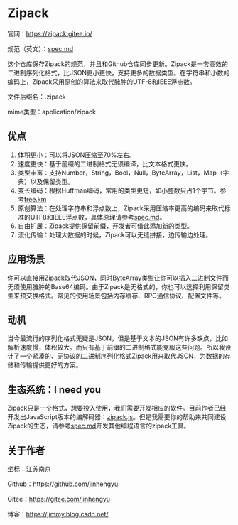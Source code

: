 # Zipack

官网：https://zipack.gitee.io/

规范（英文）：[spec.md](./spec.md)

这个仓库保存Zipack的规范，并且和Github仓库同步更新。Zipack是一套高效的二进制序列化格式，比JSON更小更快，支持更多的数据类型。在字符串和小数的编码上，Zipack采用原创的算法来取代臃肿的UTF-8和IEEE浮点数。

文件后缀名：.zipack

mime类型：application/zipack

## 优点

1. 体积更小：可以将JSON压缩至70%左右。
2. 速度更快：基于前缀的二进制格式无须编译，比文本格式更快。
3. 类型丰富：支持Number，String，Bool，Null，ByteArray，List，Map（字典）以及保留类型。
4. 变长编码：根据Huffman编码，常用的类型更短，如小整数只占1个字节。参考[tree.km](./doc/tree.km)
5. 原创算法：在处理字符串和浮点数上，Zipack采用压缩率更高的编码来取代标准的UTF8和IEEE浮点数，具体原理请参考[spec.md](./spec.md)。
6. 自由扩展：Zipack提供保留前缀，开发者可借此添加新的类型。
7. 流化传输：处理大数据的时候，Zipack可以无缝拼接，边传输边处理。

## 应用场景

你可以直接用Zipack取代JSON，同时ByteArray类型让你可以插入二进制文件而无须使用臃肿的Base64编码。由于Zipack是无格式的，你也可以选择利用保留类型来预交换格式。常见的使用场景包括内存缓存、RPC通信协议、配置文件等。

## 动机

当今最流行的序列化格式无疑是JSON，但是基于文本的JSON有许多缺点，比如解析速度慢，体积较大。而只有基于前缀的二进制格式能克服这些问题。所以我设计了一个紧凑的、无协议的二进制序列化格式Zipack用来取代JSON，为数据的存储和传输提供更好的方案。

## 生态系统：I need you

Zipack只是一个格式，想要投入使用，我们需要开发相应的软件。目前作者已经开发出JavaScript版本的编解码器：[zipack.js](https://github.com/zipack/zipack-javascript)。但是我需要你的帮助来共同建设Zipack的生态，请参考[spec.md](./spec.md)开发其他编程语言的zipack工具。

## 关于作者

坐标：江苏南京

Github：https://github.com/jinhengyu

Gitee：https://gitee.com/jinhengyu

博客：https://jimmy.blog.csdn.net/
